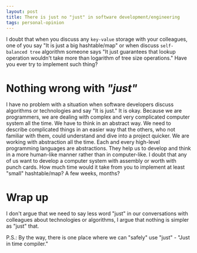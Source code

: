 ```yaml
---
layout: post
title: There is just no "just" in software development/engineering
tags: personal-opinion
---
```


I doubt that when you discuss any `key-value` storage with your colleagues, one of you say "It is just a big hashtable/map" or when discuss `self-balanced tree` algorithm someone says "It just guarantees that lookup operation wouldn't take more than logarithm of tree size operations." Have you ever try to implement such thing?

# Nothing wrong with *"just"*

I have no problem with a situation when software developers discuss algorithms or technologies and say "It is just." It is okay. Because we are programmers, we are dealing with complex and very complicated computer system all the time. We have to think in an abstract way. We need to describe complicated things in an easier way that the others, who not familiar with them, could understand and dive into a project quicker. We are working with abstraction all the time. Each and every high-level programming languages are abstractions. They help us to develop and think in a more human-like manner rather than in computer-like. I doubt that any of us want to develop a computer system with assembly or worth with punch cards. How much time would it take from you to implement at least "small" hashtable/map? A few weeks, months?

# Wrap up

I don't argue that we need to say less word "just" in our conversations with colleagues about technologies or algorithms, I argue that nothing is simpler as "just" that.

P.S.: By the way, there is one place where we can "safely" use "just" - "Just in time compiler."
